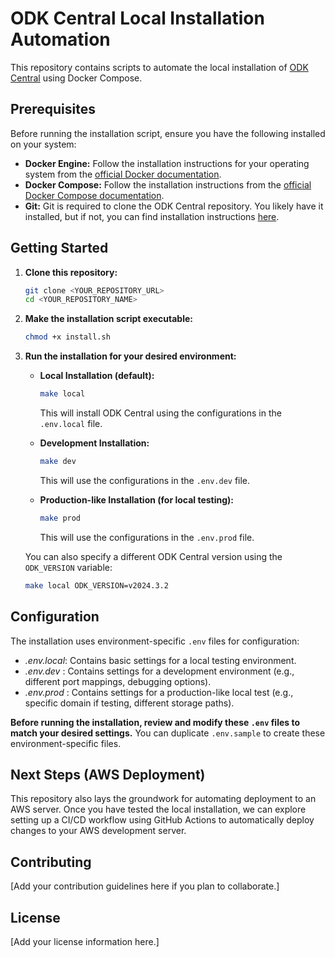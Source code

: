 # ODK Central Local Installation Automation

This repository contains scripts to automate the local installation of [ODK Central](https://github.com/getodk/central) using Docker Compose.

## Prerequisites

Before running the installation script, ensure you have the following installed on your system:

* **Docker Engine:** Follow the installation instructions for your operating system from the [official Docker documentation](https://docs.docker.com/engine/install/).
* **Docker Compose:** Follow the installation instructions from the [official Docker Compose documentation](https://docs.docker.com/compose/install/).
* **Git:** Git is required to clone the ODK Central repository. You likely have it installed, but if not, you can find installation instructions [here](https://git-scm.com/book/en/v2/Getting-Started-Installing-Git).

## Getting Started

1.  **Clone this repository:**

    ```bash
    git clone <YOUR_REPOSITORY_URL>
    cd <YOUR_REPOSITORY_NAME>
    ```

2.  **Make the installation script executable:**

    ```bash
    chmod +x install.sh
    ```

3.  **Run the installation for your desired environment:**

    * **Local Installation (default):**

        ```bash
        make local
        ```

        This will install ODK Central using the configurations in the `.env.local` file.

    * **Development Installation:**

        ```bash
        make dev
        ```

        This will use the configurations in the `.env.dev` file.

    * **Production-like Installation (for local testing):**

        ```bash
        make prod
        ```

        This will use the configurations in the `.env.prod` file.

    You can also specify a different ODK Central version using the `ODK_VERSION` variable:

    ```bash
    make local ODK_VERSION=v2024.3.2
    ```

## Configuration

The installation uses environment-specific `.env` files for configuration:

- *.env.local*: Contains basic settings for a local testing environment.
- *.env.dev*  : Contains settings for a development environment (e.g., different port mappings, debugging options).
- *.env.prod* : Contains settings for a production-like local test (e.g., specific domain if testing, different storage paths).

**Before running the installation, review and modify these `.env` files to match your desired settings.** You can duplicate `.env.sample` to create these environment-specific files.

## Next Steps (AWS Deployment)

This repository also lays the groundwork for automating deployment to an AWS server. Once you have tested the local installation, we can explore setting up a CI/CD workflow using GitHub Actions to automatically deploy changes to your AWS development server.

## Contributing

[Add your contribution guidelines here if you plan to collaborate.]

## License

[Add your license information here.]
